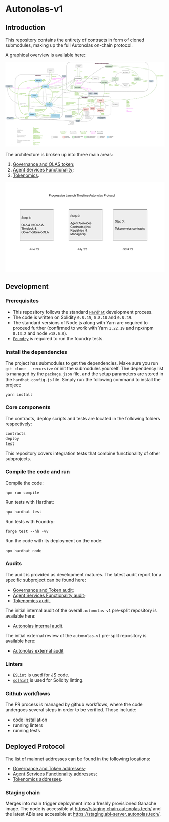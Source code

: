 # Autonolas-v1

## Introduction

This repository contains the entirety of contracts in form of cloned submodules, making up the full Autonolas on-chain protocol.

A graphical overview is available here:

![architecture](https://github.com/valory-xyz/autonolas-v1/blob/main/docs/On-chain_architecture_v4.png?raw=true)

The architecture is broken up into three main areas:

1. [Governance and OLAS token](https://github.com/valory-xyz/autonolas-governance);
2. [Agent Services Functionality](https://github.com/valory-xyz/autonolas-registries);
3. [Tokenomics](https://github.com/valory-xyz/autonolas-tokenomics).

![launch](https://github.com/valory-xyz/autonolas-v1/blob/main/docs/LaunchTimeline.png?raw=true)

## Development

### Prerequisites
- This repository follows the standard [`Hardhat`](https://hardhat.org/tutorial/) development process.
- The code is written on Solidity `0.8.15`, `0.8.18` and `0.8.19`.
- The standard versions of Node.js along with Yarn are required to proceed further (confirmed to work with Yarn `1.22.19` and npx/npm `8.13.2` and node `v18.6.0`).
- [`Foundry`](https://book.getfoundry.sh/) is required to run the foundry tests.

### Install the dependencies
The project has submodules to get the dependencies. Make sure you run `git clone --recursive` or init the submodules yourself.
The dependency list is managed by the `package.json` file, and the setup parameters are stored in the `hardhat.config.js` file.
Simply run the following command to install the project:
```
yarn install
```

### Core components
The contracts, deploy scripts and tests are located in the following folders respectively:
```
contracts
deploy
test
```
This repository covers integration tests that combine functionality of other subprojects.

### Compile the code and run
Compile the code:
```
npm run compile
```
Run tests with Hardhat:
```
npx hardhat test
```
Run tests with Foundry:
```
forge test --hh -vv
```
Run the code with its deployment on the node:
```
npx hardhat node
```

### Audits
The audit is provided as development matures. The latest audit report for a specific subproject can be found here:
- [Governance and Token audit](https://github.com/valory-xyz/autonolas-governance/blob/main/audits);
- [Agent Services Functionality audit](https://github.com/valory-xyz/autonolas-registries/blob/main/audits);
- [Tokenomics audit](https://github.com/valory-xyz/autonolas-tokenomics/blob/main/audits).

The initial internal audit of the overall `autonolas-v1` pre-split repository is available here:
- [Autonolas internal audit](https://github.com/valory-xyz/autonolas-v1/blob/main/audits).

The initial external review of the `autonolas-v1` pre-split repository is available here:
- [Autonolas external audit](https://github.com/valory-xyz/autonolas-v1/blob/main/audits/Valory_Review_Final.pdf)

### Linters
- [`ESLint`](https://eslint.org) is used for JS code.
- [`solhint`](https://github.com/protofire/solhint) is used for Solidity linting.


### Github workflows
The PR process is managed by github workflows, where the code undergoes several steps in order to be verified. Those include:
- code installation
- running linters
- running tests


## Deployed Protocol
The list of mainnet addresses can be found in the following locations:
- [Governance and Token addresses](https://github.com/valory-xyz/autonolas-governance/blob/main/docs/mainnet_addresses.json);
- [Agent Services Functionality addresses](https://github.com/valory-xyz/autonolas-registries/blob/main/docs/mainnet_addresses.json);
- [Tokenomics addresses](https://github.com/valory-xyz/autonolas-tokenomics/blob/main/docs/mainnet_addresses.json).


### Staging chain
Merges into main trigger deployment into a freshly provisioned Ganache image. The node is accessible at https://staging.chain.autonolas.tech/ and the latest ABIs are accessible at https://staging.abi-server.autonolas.tech/.

